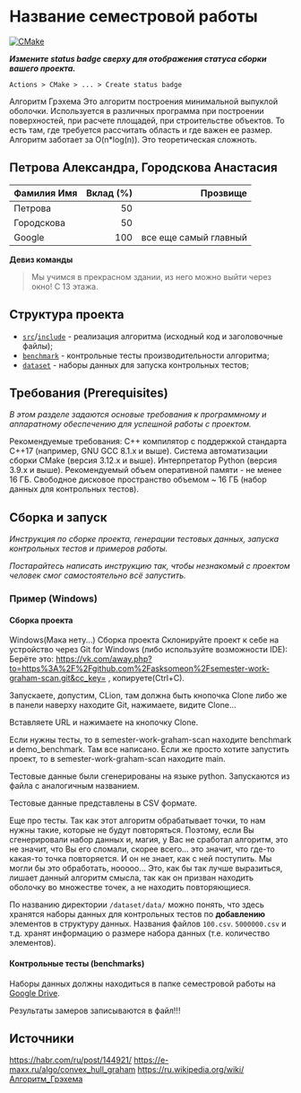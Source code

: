 # Название семестровой работы

[![CMake](https://github.com/Algorithms-and-Data-Structures-2021/semester-work-template/actions/workflows/cmake.yml/badge.svg)](https://github.com/Algorithms-and-Data-Structures-2021/semester-work-template/actions/workflows/cmake.yml)

**_Измените status badge сверху для отображения статуса сборки вашего проекта._**

`Actions > CMake > ... > Create status badge`

Алгоритм Грэхема
Это алгоритм построения минимальной выпуклой оболочки. Используется в различных программа при построении поверхностей, при расчете площадей, при строительстве объектов. То есть там, где требуется рассчитать область и где важен ее размер.
Алгоритм заботает за O(n*log(n)). Это теоретическая сложноть.

## Петрова Александра, Городскова Анастасия

| Фамилия Имя   | Вклад (%) | Прозвище              |
| :---          |   ---:    |  ---:                 |
| Петрова       | 50        |                       |
| Городскова    | 50        |                       |
| Google        | 100       | все еще самый главный |

**Девиз команды**
> Мы учимся в прекрасном здании, из него можно выйти через окно! С 13 этажа.

## Структура проекта

- [`src`](src)/[`include`](include) - реализация алгоритма (исходный код и заголовочные файлы);
- [`benchmark`](benchmark) - контрольные тесты производительности алгоритма;
- [`dataset`](dataset) - наборы данных для запуска контрольных тестов;

## Требования (Prerequisites)

_В этом разделе задаются основые требования к программному и аппаратному обеспечению для успешной работы с проектом._

Рекомендуемые требования:
С++ компилятор c поддержкой стандарта C++17 (например, GNU GCC 8.1.x и выше).
Система автоматизации сборки CMake (версия 3.12.x и выше).
Интерпретатор Python (версия 3.9.x и выше).
Рекомендуемый объем оперативной памяти - не менее 16 ГБ.
Свободное дисковое пространство объемом ~ 16 ГБ (набор данных для контрольных тестов).

## Сборка и запуск

_Инструкция по сборке проекта, генерации тестовых данных, запуска контрольных тестов и примеров работы._

_Постарайтесь написать инструкцию так, чтобы незнакомый с проектом человек смог самостоятельно всё запустить._

### Пример (Windows)

#### Сборка проекта

Windows(Мака нету...)
Сборка проекта
Склонируйте проект к себе на устройство через Git for Windows (либо используйте возможности IDE): Берёте это: https://vk.com/away.php?to=https%3A%2F%2Fgithub.com%2Fasksomeon%2Fsemester-work-graham-scan.git&cc_key= , копируете(Ctrl+С).

Запускаете, допустим, CLion, там должна быть кнопочка Clone либо же в панели наверху находите Git, нажимаете, видите Clone...

Вставляете URL и нажимаете на кнопочку Clone.

Если нужны тесты, то в semester-work-graham-scan находите benchmark и demo_benchmark. Там все написано. Если же просто хотите запустить проект, то в semester-work-graham-scan находите main.

Тестовые данные были сгенерированы на языке python. Запускаются из файла с аналогичным названием.

Тестовые данные представлены в CSV формате.

Еще про тесты. Так как этот алгоритм обрабатывает точки, то нам нужны такие, которые не будут повторяться. Поэтому, если Вы сгенерировали набор данных и, магия, у Вас не сработал алгоритм, это не значит, что Вы его сломали, скорее всего... это значит, что где-то какая-то точка повторяется. И он не знает, как с ней поступить. Мы могли бы это обработать, нооооо... Это, как бы так лучше выразиться, лишает данный алгоритм смысла, так как он призван находить оболочку во множестве точек, а не находить повторяющиеся.

По названию директории `/dataset/data/` можно понять, что здесь хранятся наборы данных для контрольных тестов по
**добавлению** элементов в структуру данных. Названия файлов `100.csv`. `5000000.csv` и т.д. хранят информацию о размере набора данных (т.е. количество элементов). 

#### Контрольные тесты (benchmarks)
 Наборы данных должны находиться в папке семестровой
работы на [Google Drive](https://drive.google.com/drive/folders/1RiNhZZqu3mAZXgP5d_QFWymc9NMz023N?authuser=0).

Результаты замеров записываются в файл!!!

## Источники

https://habr.com/ru/post/144921/
https://e-maxx.ru/algo/convex_hull_graham
https://ru.wikipedia.org/wiki/Алгоритм_Грэхема

